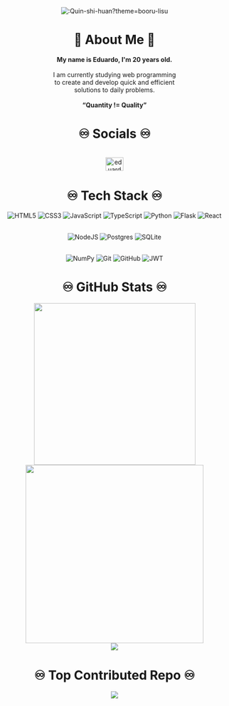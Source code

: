 <p align="center"> 
  <img src="https://count.getloli.com/@:Quin-shi-huan?theme=booru-lisu" alt=":Quin-shi-huan?theme=booru-lisu"/>
  <br/>
  
<!-- For future use !!!  
   <img src="https://count.getloli.com/@:Quin-shi-huan?theme=ai-1" alt=":Quin-shi-huan?theme=ai-1"/>
  <br/>
  <img src="https://count.getloli.com/@:Quin-shi-huan?theme=booru-helltaker" alt=":Quin-shi-huan?theme=booru-helltaker"/>
  <br/>
  <img src="https://count.getloli.com/@:Quin-shi-huan?theme=booru-lewd" alt=":Quin-shi-huan?theme=booru-lewd"/>
  <br/>
  <img src="https://count.getloli.com/@:Quin-shi-huan?theme=booru-vp" alt=":Quin-shi-huan?theme=booru-vp"/>
  <br/>
  <img src="https://count.getloli.com/@:Quin-shi-huan?theme=booru-mjg" alt=":Quin-shi-huan?theme=booru-mjg"/>
  <br/> 
  
  -->
</p>

<h1 align="center">👾 About Me 👾</h1>
<p align="center">
  <strong>My name is Eduardo, I'm 20 years old.</strong><br><br>I am currently studying web programming <br>to create and develop quick and efficient <br>solutions to daily problems.<br><br><strong>“Quantity != Quality”</strong>
</p>

<h1 align="center">♾️ Socials ♾️</h1>

<p align="center">
  <br/>
<a href="https://linkedin.com/in/eduardo-phelipe-61b729281" target="blank"><img align="center" src="https://raw.githubusercontent.com/rahuldkjain/github-profile-readme-generator/master/src/images/icons/Social/linked-in-alt.svg" alt="eduardo-phelipe-61b729281" height="30" width="40" /></a>
  <br/>
</p>

<h1 align="center">♾️ Tech Stack ♾️</h1>

<div align=center>

![HTML5](https://img.shields.io/badge/html5-%23E34F26.svg?style=for-the-badge&logo=html5&logoColor=white) ![CSS3](https://img.shields.io/badge/css3-%231572B6.svg?style=for-the-badge&logo=css3&logoColor=white) 
![JavaScript](https://img.shields.io/badge/javascript-%23323330.svg?style=for-the-badge&logo=javascript&logoColor=%23F7DF1E) ![TypeScript](https://img.shields.io/badge/typescript-%23007ACC.svg?style=for-the-badge&logo=typescript&logoColor=white) ![Python](https://img.shields.io/badge/python-3670A0?style=for-the-badge&logo=python&logoColor=ffdd54) ![Flask](https://img.shields.io/badge/flask-%23000.svg?style=for-the-badge&logo=flask&logoColor=white) ![React](https://img.shields.io/badge/react-%2320232a.svg?style=for-the-badge&logo=react&logoColor=%2361DAFB) 
<br/>
<br/>

![NodeJS](https://img.shields.io/badge/node.js-6DA55F?style=for-the-badge&logo=node.js&logoColor=white) ![Postgres](https://img.shields.io/badge/postgres-%23316192.svg?style=for-the-badge&logo=postgresql&logoColor=white) ![SQLite](https://img.shields.io/badge/sqlite-%2307405e.svg?style=for-the-badge&logo=sqlite&logoColor=white) 
<br/>
<br/>

![NumPy](https://img.shields.io/badge/numpy-%23013243.svg?style=for-the-badge&logo=numpy&logoColor=white) ![Git](https://img.shields.io/badge/git-%23F05033.svg?style=for-the-badge&logo=git&logoColor=white) ![GitHub](https://img.shields.io/badge/github-%23121011.svg?style=for-the-badge&logo=github&logoColor=white)  ![JWT](https://img.shields.io/badge/JWT-black?style=for-the-badge&logo=JSON%20web%20tokens) 

</div>

<h1 align="center">♾️ GitHub Stats ♾️</h1>

<div align="center">
  <div display="flex">
    <img display="flex" width="363px" src="https://github-readme-stats.vercel.app/api?username=Quin-shi-huan&theme=midnight-purple&hide_border=true&include_all_commits=false&count_private=false"/>
    <img display="flex" width="400px" src="https://github-readme-streak-stats.herokuapp.com/?user=Quin-shi-huan&theme=midnight-purple&hide_border=true"/>
  </div>
   <img  src="https://github-readme-stats.vercel.app/api/top-langs/?username=Quin-shi-huan&theme=midnight-purple&hide_border=true&include_all_commits=false&count_private=false&layout=compact"/>

</div>


<h1 align="center">♾️ Top Contributed Repo ♾️</h1>

<div align="center">
  <img src="https://github-contributor-stats.vercel.app/api?username=Quin-shi-huan&limit=5&theme=midnight-purple&combine_all_yearly_contributions=true"/>
</div>


